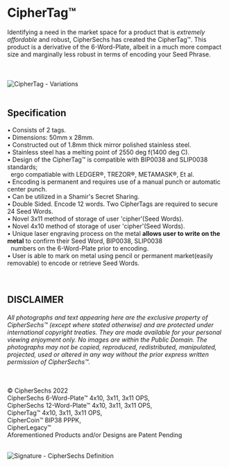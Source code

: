 # CipherTag™
Identifying a need in the market space for a product that is _extremely affordable_ and robust, CipherSechs has created the CipherTag™.
This product is a derivative of the 6-Word-Plate, albeit in a much more compact size and marginally less robust in terms of encoding your Seed Phrase.<br/>
<br/>
<br/>
<br/>
![CipherTag - Variations](https://user-images.githubusercontent.com/97874862/150566288-5f2a98be-6a36-4d46-a315-92f3899ba177.png)
<br/>
<br/>
## Specification  
• Consists of 2 tags.<br/>
• Dimensions: 50mm x 28mm.<br/>
• Constructed out of 1.8mm thick mirror polished stainless steel.<br/>
• Stainless steel has a melting point of 2550 deg f(1400 deg C).<br/>
• Design of the CipherTag™ is compatible with BIP0038 and SLIP0038 standards;<br/>
&nbsp;&nbsp;ergo compatiable with LEDGER®, TREZOR®, METAMASK®, Et al.<br/>
• Encoding is permanent and requires use of a manual punch or automatic center punch.<br/>
• Can be utilized in a Shamir's Secret Sharing.<br/>
• Double Sided. Encode 12 words. Two CipherTags are required to secure 24 Seed Words.<br/>
• Novel 3x11 method of storage of user 'cipher'(Seed Words).<br/>
• Novel 4x10 method of storage of user 'cipher'(Seed Words).<br/>
• Unique laser engraving process on the metal **allows user to write on the metal** to confirm their Seed Word, BIP0038, SLIP0038<br/>
&nbsp;&nbsp;numbers on the 6-Word-Plate prior to encoding.<br/>
• User is able to mark on metal using pencil or permanent market(easily removable) to encode or retrieve Seed Words.
<br/>
<br/>
<br/>
## DISCLAIMER
###### All photographs and text appearing here are the exclusive property of CipherSechs™ (except where stated otherwise) and are protected under international copyright treaties. They are made available for your personal viewing enjoyment only. No images are within the Public Domain. The photographs may not be copied, reproduced, redistributed, manipulated, projected, used or altered in any way without the prior express written permission of CipherSechs™.
<br/>
© CipherSechs 2022<br/>
CipherSechs 6-Word-Plate™ 4x10, 3x11, 3x11 OPS,<br/>
CipherSechs 12-Word-Plate™ 4x10, 3x11, 3x11 OPS,<br/>
CipherTag™ 4x10, 3x11, 3x11 OPS,<br/> 
CipherCoin™ BIP38 PPPK,<br/>
CipherLegacy™<br/>
Aforementioned Products and/or Designs are Patent Pending<br/>
<br/>

![Signature - CipherSechs Definition](https://user-images.githubusercontent.com/97874862/150514959-49d230cf-449b-4a74-8c8f-c565b54d02b2.png)
